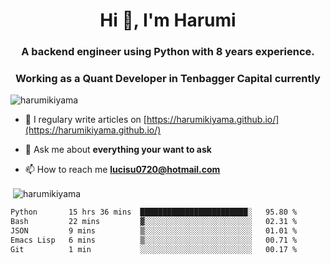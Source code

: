 <h1 align="center">Hi 👋, I'm Harumi</h1>
<h3 align="center">A backend engineer using <b>Python</b> with 8 years experience.</h3>
<h3 align="center">Working as a Quant Developer in <b>Tenbagger Capital</b> currently</h3>

<p align="left"> <img src="https://komarev.com/ghpvc/?username=harumikiyama" alt="harumikiyama" /> </p>


- 📝 I regulary write articles on [https://harumikiyama.github.io/](https://harumikiyama.github.io/)

- 💬 Ask me about **everything your want to ask**

- 📫 How to reach me **lucisu0720@hotmail.com**

<p>&nbsp;<img align="center" src="https://github-readme-stats.vercel.app/api?username=harumikiyama&show_icons=true" alt="harumikiyama" /></p>


<!--START_SECTION:waka-->

```txt
Python       15 hrs 36 mins  ████████████████████████░   95.80 %
Bash         22 mins         ▓░░░░░░░░░░░░░░░░░░░░░░░░   02.31 %
JSON         9 mins          ▒░░░░░░░░░░░░░░░░░░░░░░░░   01.01 %
Emacs Lisp   6 mins          ▒░░░░░░░░░░░░░░░░░░░░░░░░   00.71 %
Git          1 min           ░░░░░░░░░░░░░░░░░░░░░░░░░   00.17 %
```

<!--END_SECTION:waka-->
